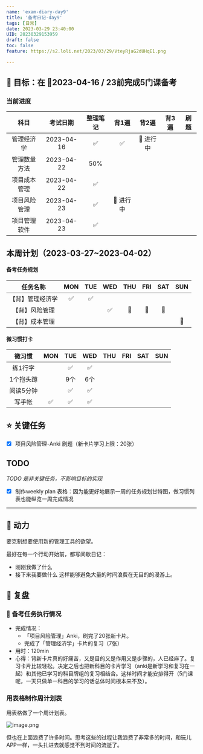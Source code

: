 ```yaml
---
name: 'exam-diary-day9'
title: '备考日记-day9'
tags: [日常]
date: 2023-03-29 23:40:00
UID: 20230329153959
draft: false
toc: false
feature: https://s2.loli.net/2023/03/29/VteyRjaG2dUHqE1.png

---
```


## 🎯 目标：在 📅2023-04-16 / 23前完成5门课备考
### 当前进度

|     科目     | 考试日期   | 整理笔记 |  背1遍  | 背2遍 | 背3遍 | 刷题 |
|:------------:| :----------: |:--------:|:---------:|:-------:|:-------:|:-------:|
|  管理经济学  | 2023-04-16 |    ✅    |    ✅     |   🔴 进行中      |         |         |
| 管理数量方法 | 2023-04-22 |   50%    |           |         |         |         |
| 项目成本管理 | 2023-04-22 |    ✅    |           |         |         |         |
| 项目风险管理 | 2023-04-23 |    ✅    | 🔴 进行中 |         |         |         |
| 项目管理软件 | 2023-04-23 |    ✅    |           |         |         |         |

## 本周计划（2023-03-27~2023-04-02）

#### 备考任务规划
|     任务名称     | MON | TUE | WED | THU | FRI | SAT | SUN |
|:----------------:|:---:|:---:|:---:|:---:|:---:|:---:|:---:|
| 【背】管理经济学 | ✅  | ✅  |     |     |     |     |     |
|  【背】风险管理  |     |     | ✅  | 🔲  | 🔲  | 🔲  |     |
|  【背】成本管理  |     |     |     |     |     |     | 🔲  |

#### 微习惯打卡
|  微习惯   | MON | TUE | WED | THU | FRI | SAT | SUN |
|:---------:|:---:|:---:|:---:|:---:|:---:|:---:|:---:|
|  练1行字  |     | ✅  | ✅  |     |     |     |     |
| 1个抱头蹲 |     | 9个 | 6个 |     |     |     |     |
| 阅读5分钟 |     | ✅  | ✅  |     |     |     |     |
|  写手帐   | ✅  | ✅  |  ✅   |     |     |     |     |



## ⭐️ 关键任务
- [x] 项目风险管理-Anki 刷题（新卡片学习上限：20张）



## TODO
*TODO 是非关键任务，不影响目标的实现*

- [x] 制作weekly plan 表格：因为能更好地展示一周的任务规划甘特图，做习惯列表也能纵览一周完成情况


---

## 🔋 动力

要克制想要使用新的管理工具的欲望。

最好在每一个行动开始前，都写间歇日记：
- 刚刚我做了什么
- 接下来我要做什么
这样能够避免大量的时间浪费在无目的的漫游上。

## 🤔 复盘

### 💯 备考任务执行情况
- 完成情况：
	- 「项目风险管理」Anki，刷完了20张新卡片。
	- 完成了「管理经济学」卡片的复习（7张）
- 用时：120min
- 心得：背新卡片真的好痛苦，又是目的又是作用又是步骤的，人已经麻了。复习卡片比较轻松。决定之后也把新科目的卡片学习（anki是新学习和复习在一起）和其他已学习的科目牌组的复习相结合。这样时间才能安排得开（5门课呢，一天只做单一科目的学习的话总体时间根本来不及）。

### 用表格制作周计划表

用表格做了一个周计划表。

![image.png](https://s2.loli.net/2023/03/29/NTmv19gBeqrnJDR.png)


但也在上面浪费了许多时间。思考这些的过程让我浪费了非常多的时间，和玩儿APP一样，一头扎进去就感觉不到时间的流逝了。


